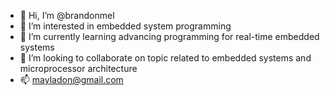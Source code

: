 - 👋 Hi, I’m @brandonmel
- 👀 I’m interested in embedded system programming
- 🌱 I’m currently learning advancing programming for real-time embedded systems 
- 💞️ I’m looking to collaborate on topic related to embedded systems and microprocessor architecture
- 📫 mayladon@gmail.com

<!---
brandonmel/brandonmel is a ✨ special ✨ repository because its `README.md` (this file) appears on your GitHub profile.
You can click the Preview link to take a look at your changes.
--->
